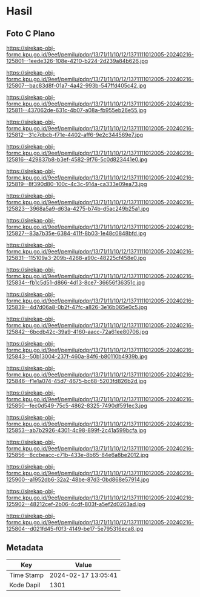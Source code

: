 # Hasil

## Foto C Plano

https://sirekap-obj-formc.kpu.go.id/9eef/pemilu/pdpr/13/71/11/10/12/1371111012005-20240216-125801--1eede326-108e-4210-b224-2d239a84b626.jpg

https://sirekap-obj-formc.kpu.go.id/9eef/pemilu/pdpr/13/71/11/10/12/1371111012005-20240216-125807--bac83d8f-01a7-4a42-993b-547ffd405c42.jpg

https://sirekap-obj-formc.kpu.go.id/9eef/pemilu/pdpr/13/71/11/10/12/1371111012005-20240216-125811--437062de-631c-4b07-a08a-fb955eb26e55.jpg

https://sirekap-obj-formc.kpu.go.id/9eef/pemilu/pdpr/13/71/11/10/12/1371111012005-20240216-125812--31c7dbcb-f71e-4402-aff6-9e2c344569e7.jpg

https://sirekap-obj-formc.kpu.go.id/9eef/pemilu/pdpr/13/71/11/10/12/1371111012005-20240216-125816--429837b8-b3ef-4582-9f76-5c0d823441e0.jpg

https://sirekap-obj-formc.kpu.go.id/9eef/pemilu/pdpr/13/71/11/10/12/1371111012005-20240216-125819--8f390d80-100c-4c3c-914a-ca333e09ea73.jpg

https://sirekap-obj-formc.kpu.go.id/9eef/pemilu/pdpr/13/71/11/10/12/1371111012005-20240216-125823--3968a5a9-d63a-4275-b74b-d5ac249b25a1.jpg

https://sirekap-obj-formc.kpu.go.id/9eef/pemilu/pdpr/13/71/11/10/12/1371111012005-20240216-125827--83a7b35e-6384-411f-8b03-1e48c0848bfd.jpg

https://sirekap-obj-formc.kpu.go.id/9eef/pemilu/pdpr/13/71/11/10/12/1371111012005-20240216-125831--115109a3-209b-4268-a90c-48225cf458e0.jpg

https://sirekap-obj-formc.kpu.go.id/9eef/pemilu/pdpr/13/71/11/10/12/1371111012005-20240216-125834--fb1c5d51-d866-4d13-8ce7-36656f36351c.jpg

https://sirekap-obj-formc.kpu.go.id/9eef/pemilu/pdpr/13/71/11/10/12/1371111012005-20240216-125839--4d7d06a8-0b2f-47fc-a826-3e16b065e0c5.jpg

https://sirekap-obj-formc.kpu.go.id/9eef/pemilu/pdpr/13/71/11/10/12/1371111012005-20240216-125842--6bcdb42c-39a9-4160-aacc-72a61ee80706.jpg

https://sirekap-obj-formc.kpu.go.id/9eef/pemilu/pdpr/13/71/11/10/12/1371111012005-20240216-125843--50b13004-237f-460a-84f6-b80110b4939b.jpg

https://sirekap-obj-formc.kpu.go.id/9eef/pemilu/pdpr/13/71/11/10/12/1371111012005-20240216-125846--f1e1a074-45d7-4675-bc68-5203fd826b2d.jpg

https://sirekap-obj-formc.kpu.go.id/9eef/pemilu/pdpr/13/71/11/10/12/1371111012005-20240216-125850--fec0d549-75c5-4862-8325-7490df591ec3.jpg

https://sirekap-obj-formc.kpu.go.id/9eef/pemilu/pdpr/13/71/11/10/12/1371111012005-20240216-125853--ab7b2926-4301-4c98-899f-2c41a599bcfa.jpg

https://sirekap-obj-formc.kpu.go.id/9eef/pemilu/pdpr/13/71/11/10/12/1371111012005-20240216-125856--8ccbeacc-c71b-433e-8b65-84e6a8be2012.jpg

https://sirekap-obj-formc.kpu.go.id/9eef/pemilu/pdpr/13/71/11/10/12/1371111012005-20240216-125900--a1952db6-32a2-48be-87d3-0bd868e57914.jpg

https://sirekap-obj-formc.kpu.go.id/9eef/pemilu/pdpr/13/71/11/10/12/1371111012005-20240216-125902--48212cef-2b06-4cdf-803f-a5ef2d0263ad.jpg

https://sirekap-obj-formc.kpu.go.id/9eef/pemilu/pdpr/13/71/11/10/12/1371111012005-20240216-125804--d021fd45-f0f3-4149-be17-5e795316eca8.jpg


## Metadata

| Key        | Value               |
| ---------- | ------------------- |
| Time Stamp | 2024-02-17 13:05:41 |
| Kode Dapil | 1301                |



